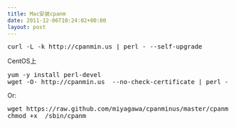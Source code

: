 ```yaml
---
title: Mac安装cpanm
date: 2011-12-06T10:24:02+00:00
layout: post
---
```

<pre class="brush: bash">curl -L -k http://cpanmin.us | perl - --self-upgrade
</pre>

CentOS上

<pre class="brush: bash">yum -y install perl-devel
wget -O- http://cpanmin.us  --no-check-certificate | perl - --sudo --self-upgrade
</pre>

Or:

<pre class="brush: bash">wget https://raw.github.com/miyagawa/cpanminus/master/cpanm  --no-check-certificate -O /sbin/cpanm 
chmod +x  /sbin/cpanm 
</pre>
